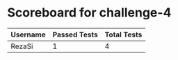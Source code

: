 # Scoreboard for challenge-4
| Username   | Passed Tests | Total Tests |
|------------|--------------|-------------|
| RezaSi | 1 | 4 |


